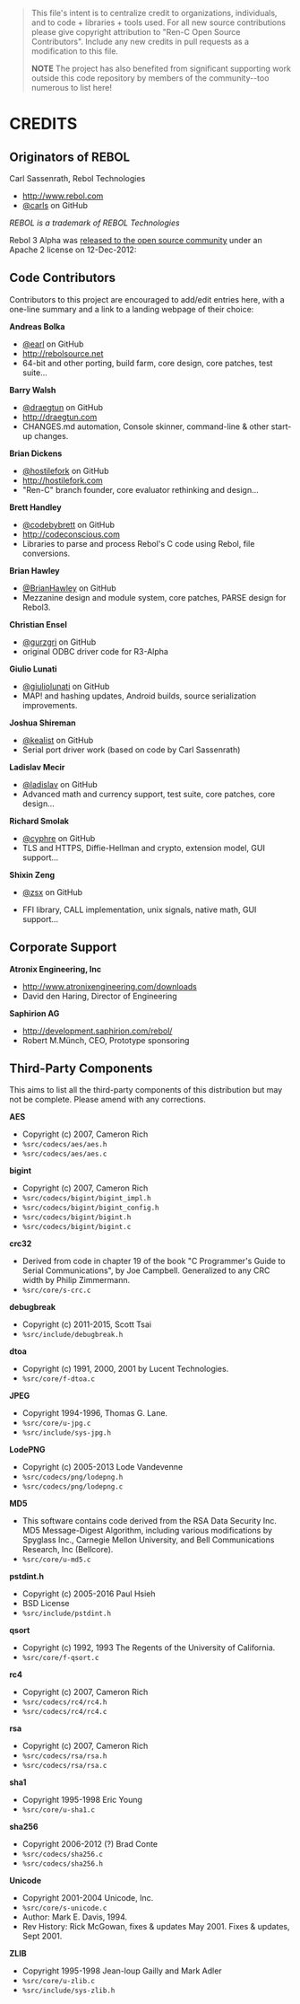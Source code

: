 > This file's intent is to centralize credit to organizations, individuals,
> and to code + libraries + tools used.  For all new source contributions
> please give copyright attribution to "Ren-C Open Source Contributors".
> Include any new credits in pull requests as a modification to this file.
>
> **NOTE** The project has also benefited from significant supporting work
> outside this code repository by members of the community--too numerous to
> list here!


CREDITS
=======

Originators of REBOL
--------------------

Carl Sassenrath, Rebol Technologies
* http://www.rebol.com
* [@carls](https://github.com/carls) on GitHub

_REBOL is a trademark of REBOL Technologies_

Rebol 3 Alpha was [released to the open source community][1] under an Apache 2
license on 12-Dec-2012:

[1]: http://www.rebol.com/cgi-bin/blog.r?view=0519#comments


Code Contributors
-----------------

Contributors to this project are encouraged to add/edit entries here, with a
one-line summary and a link to a landing webpage of their choice:

**Andreas Bolka**
- [@earl](https://github.com/earl) on GitHub
- http://rebolsource.net
- 64-bit and other porting, build farm, core design, core patches, test suite...

**Barry Walsh**
- [@draegtun](https://github.com/draegtun) on GitHub
- http://draegtun.com
- CHANGES.md automation, Console skinner, command-line & other start-up changes.

**Brian Dickens**
- [@hostilefork](https://github.com/hostilefork) on GitHub
- http://hostilefork.com
- "Ren-C" branch founder, core evaluator rethinking and design...

**Brett Handley**
- [@codebybrett](https://github.com/codebybrett) on GitHub
- http://codeconscious.com
- Libraries to parse and process Rebol's C code using Rebol, file conversions.

**Brian Hawley**
- [@BrianHawley](https://github.com/brianh) on GitHub
- Mezzanine design and module system, core patches, PARSE design for Rebol3.

**Christian Ensel**
- [@gurzgri](https://github.com/gurzgri) on GitHub
- original ODBC driver code for R3-Alpha

**Giulio Lunati**
- [@giuliolunati](https://github.com/giuliolunati) on GitHub
- MAP! and hashing updates, Android builds, source serialization improvements.

**Joshua Shireman**
- [@kealist](https://github.com/kealist) on GitHub
- Serial port driver work (based on code by Carl Sassenrath)

**Ladislav Mecir**
- [@ladislav](https://github.com/ladislav) on GitHub
- Advanced math and currency support, test suite, core patches, core design...

**Richard Smolak**
- [@cyphre](https://github.com/cyphre) on GitHub
- TLS and HTTPS, Diffie-Hellman and crypto, extension model, GUI support...

**Shixin Zeng**
* [@zsx](https://github.com/zsx) on GitHub
- FFI library, CALL implementation, unix signals, native math, GUI support...


Corporate Support
-----------------

**Atronix Engineering, Inc**
- http://www.atronixengineering.com/downloads
- David den Haring, Director of Engineering

**Saphirion AG**
- http://development.saphirion.com/rebol/
- Robert M.Münch, CEO, Prototype sponsoring


Third-Party Components
----------------------

This aims to list all the third-party components of this distribution but may
not be complete.  Please amend with any corrections.

**AES**
- Copyright (c) 2007, Cameron Rich
- `%src/codecs/aes/aes.h`
- `%src/codecs/aes/aes.c`

**bigint**
- Copyright (c) 2007, Cameron Rich
- `%src/codecs/bigint/bigint_impl.h`
- `%src/codecs/bigint/bigint_config.h`
- `%src/codecs/bigint/bigint.h`
- `%src/codecs/bigint/bigint.c`

**crc32**
- Derived from code in chapter 19 of the book "C Programmer's Guide to Serial
  Communications", by Joe Campbell.  Generalized to any CRC width by Philip
  Zimmermann.
- `%src/core/s-crc.c`

**debugbreak**
- Copyright (c) 2011-2015, Scott Tsai
- `%src/include/debugbreak.h`

**dtoa**
- Copyright (c) 1991, 2000, 2001 by Lucent Technologies.
- `%src/core/f-dtoa.c`

**JPEG**
- Copyright 1994-1996, Thomas G. Lane.
- `%src/core/u-jpg.c`
- `%src/include/sys-jpg.h`

**LodePNG**
- Copyright (c) 2005-2013 Lode Vandevenne
- `%src/codecs/png/lodepng.h`
- `%src/codecs/png/lodepng.c`

**MD5**
- This software contains code derived from the RSA Data Security Inc. MD5
  Message-Digest Algorithm, including various modifications by Spyglass Inc.,
  Carnegie Mellon University, and Bell Communications Research, Inc (Bellcore).
- `%src/core/u-md5.c`

**pstdint.h**
- Copyright (c) 2005-2016 Paul Hsieh
- BSD License
- `%src/include/pstdint.h`

**qsort**
- Copyright (c) 1992, 1993 The Regents of the University of California.
- `%src/core/f-qsort.c`

**rc4**
- Copyright (c) 2007, Cameron Rich
- `%src/codecs/rc4/rc4.h`
- `%src/codecs/rc4/rc4.c`

**rsa**
- Copyright (c) 2007, Cameron Rich
- `%src/codecs/rsa/rsa.h`
- `%src/codecs/rsa/rsa.c`

**sha1**
- Copyright 1995-1998 Eric Young
- `%src/core/u-sha1.c`

**sha256**
- Copyright 2006-2012 (?) Brad Conte
- `%src/codecs/sha256.c`
- `%src/codecs/sha256.h`

**Unicode**
- Copyright 2001-2004 Unicode, Inc.
- `%src/core/s-unicode.c`
- Author: Mark E. Davis, 1994.
- Rev History: Rick McGowan, fixes & updates May 2001.
  Fixes & updates, Sept 2001.

**ZLIB**
- Copyright 1995-1998 Jean-loup Gailly and Mark Adler
- `%src/core/u-zlib.c`
- `%src/include/sys-zlib.h`
